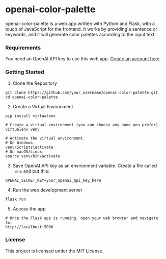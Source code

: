 # openai-color-palette

openai-color-palette is a web app written with Python and Flask, with a touch of JavaScript for the frontend.
It works by providing a sentence or keywords, and it will generate color palettes according to the input text.

### Requirements

You need an OpenAI API key to use this web app. [Create an account here](https://platform.openai.com/signup?launch).

### Getting Started

1. Clone the Repository

```shell
git clone https://github.com/your_username/openai-color-palette.git
cd openai-color-palette
```

2. Create a Virtual Environment

```shell
pip install virtualenv

# Create a virtual environment (you can choose any name you prefer).
virtualenv venv

# Activate the virtual environment.
# On Windows:
venv\Scripts\activate
# On macOS/Linux:
source venv/bin/activate
```

3. Save OpenAI API key as an environment variable. Create a file called `.env` and put this:

```
OPENAI_SECRET_KEY=your_openai_api_key_here
```

4. Run the web development server

```shell
flask run
```

5. Access the app

```
# Once the Flask app is running, open your web browser and navigate to:
http://localhost:5000
```

### License

This project is licensed under the MIT License.